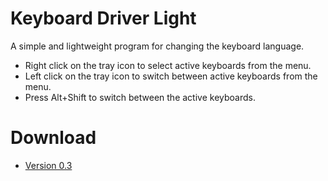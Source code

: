 # Keyboard Driver Light

A simple and lightweight program for changing the keyboard language.

- Right click on the tray icon to select active keyboards from the menu.
- Left click on the tray icon to switch between active keyboards from the menu.
- Press Alt+Shift to switch between the active keyboards.

# Download

- [Version 0.3](https://github.com/ara-ayvazyan/kdl/releases/download/v0.3/KDL.msi)
